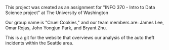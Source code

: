 This project was created as an assignment for "INFO 370 - Intro to Data Science project" at The University of Washington

Our group name is "Cruel Cookies," and our team members are: James Lee, Omar Rojas, John Yongjun Park, and Bryant Zhu.

This is a git for the website that overviews our analysis of the auto theft incidents within the Seattle area.

